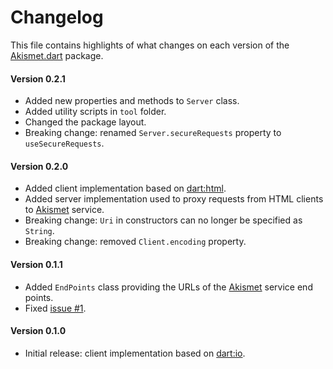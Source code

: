 # Changelog
This file contains highlights of what changes on each version of the [Akismet.dart](https://pub.dartlang.org/packages/akismet) package.  

#### Version 0.2.1
* Added new properties and methods to `Server` class.
* Added utility scripts in `tool` folder.
* Changed the package layout.
* Breaking change: renamed `Server.secureRequests` property to `useSecureRequests`.

#### Version 0.2.0
* Added client implementation based on [dart:html](https://api.dartlang.org/dart_html.html).
* Added server implementation used to proxy requests from HTML clients to [Akismet](https://akismet.com) service.
* Breaking change: `Uri` in constructors can no longer be specified as `String`.
* Breaking change: removed `Client.encoding` property.

#### Version 0.1.1
* Added `EndPoints` class providing the URLs of the [Akismet](https://akismet.com) service end points.
* Fixed [issue #1](https://github.com/cedx/akismet.dart/issues/1).

#### Version 0.1.0
* Initial release: client implementation based on [dart:io](https://api.dartlang.org/dart_io.html).